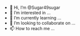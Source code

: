 - 👋 Hi, I’m @Sugar49sugar
- 👀 I’m interested in ...
- 🌱 I’m currently learning ...
- 💞️ I’m looking to collaborate on ...
- 📫 How to reach me ...

<!---
Sugar49sugar/Sugar49sugar is a ✨ special ✨ repository because its `README.md` (this file) appears on your GitHub profile.
You can click the Preview link to take a look at your changes.
--->
